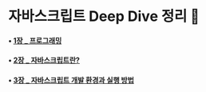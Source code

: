 # 자바스크립트 Deep Dive 정리 📖

#### • [1장 \_ 프로그래밍](https://github.com/jihwanAn/modernJs-DeepDive/tree/main/01_Programming)

#### • [2장 \_ 자바스크립트란?](https://github.com/jihwanAn/modernJs-DeepDive/tree/main/02_Javascript)

#### • [3장 \_ 자바스크립트 개발 환경과 실행 방법](https://github.com/jihwanAn/modernJs-DeepDive/tree/main/03_DevEnvironment)
